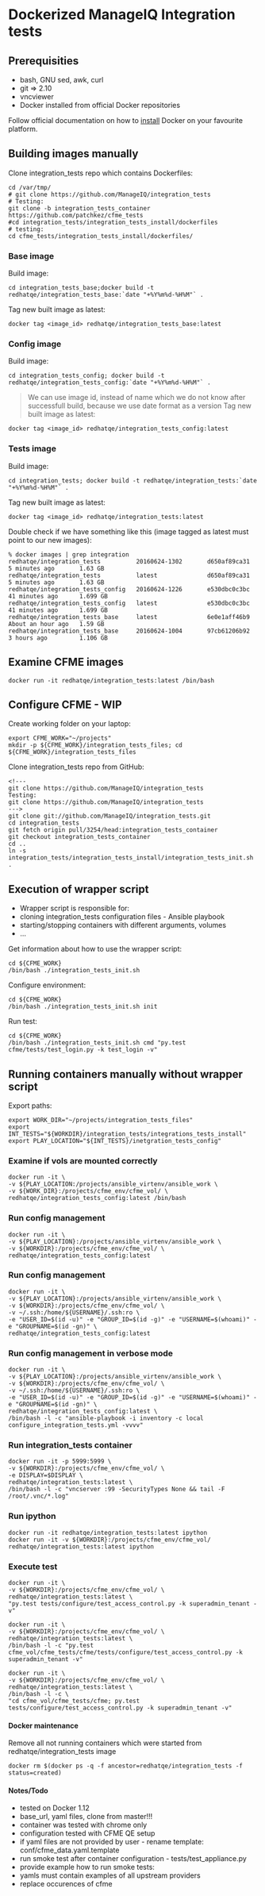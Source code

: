 # Dockerized ManageIQ Integration tests

## Prerequisities
 - bash, GNU sed, awk, curl
 - git => 2.10
 - vncviewer
 - Docker installed from official Docker repositories

Follow official documentation on how to [install](https://www.docker.com/products/overview#/install_the_platform) Docker on your favourite platform.

## Building images manually
Clone integration_tests repo which contains Dockerfiles:
```
cd /var/tmp/
# git clone https://github.com/ManageIQ/integration_tests
# Testing:
git clone -b integration_tests_container  https://github.com/patchkez/cfme_tests
#cd integration_tests/integration_tests_install/dockerfiles
# testing:
cd cfme_tests/integration_tests_install/dockerfiles/
```

### Base image
Build image:
```
cd integration_tests_base;docker build -t redhatqe/integration_tests_base:`date "+%Y%m%d-%H%M"` .
```

Tag new built image as latest:
```
docker tag <image_id> redhatqe/integration_tests_base:latest
```


### Config image
Build image:
```
cd integration_tests_config; docker build -t redhatqe/integration_tests_config:`date "+%Y%m%d-%H%M"` .
```

> We can use image id, instead of name which we do not know after successfull build, because we use date format as a version
Tag new built image as latest:
```
docker tag <image_id> redhatqe/integration_tests_config:latest
```

### Tests image
Build image:
```
cd integration_tests; docker build -t redhatqe/integration_tests:`date "+%Y%m%d-%H%M"` .
```
Tag new built image as latest:
```
docker tag <image_id> redhatqe/integration_tests:latest
```


Double check if we have something like this (image tagged as latest must point to our new images):
```
% docker images | grep integration
redhatqe/integration_tests          20160624-1302       d650af89ca31        5 minutes ago       1.63 GB
redhatqe/integration_tests          latest              d650af89ca31        5 minutes ago       1.63 GB
redhatqe/integration_tests_config   20160624-1226       e530dbc0c3bc        41 minutes ago      1.699 GB
redhatqe/integration_tests_config   latest              e530dbc0c3bc        41 minutes ago      1.699 GB
redhatqe/integration_tests_base     latest              6e0e1aff46b9        About an hour ago   1.59 GB
redhatqe/integration_tests_base     20160624-1004       97cb61206b92        3 hours ago         1.106 GB
```

## Examine CFME images
```
docker run -it redhatqe/integration_tests:latest /bin/bash
```

## Configure CFME - WIP
Create working folder on your laptop:
```
export CFME_WORK="~/projects"
mkdir -p ${CFME_WORK}/integration_tests_files; cd ${CFME_WORK}/integration_tests_files
```
Clone integration_tests repo from GitHub:
```
<!---
git clone https://github.com/ManageIQ/integration_tests
Testing:
git clone https://github.com/ManageIQ/integration_tests
--->
git clone git://github.com/ManageIQ/integration_tests.git
cd integration_tests
git fetch origin pull/3254/head:integration_tests_container
git checkout integration_tests_container
cd .. 
ln -s integration_tests/integration_tests_install/integration_tests_init.sh .

```

## Execution of wrapper script
-  Wrapper script is responsible for:
- cloning integration_tests configuration files - Ansible playbook
- starting/stopping containers with different arguments, volumes
- ...

Get information about how to use the wrapper script:
```
cd ${CFME_WORK}
/bin/bash ./integration_tests_init.sh
```
Configure environment:
```
cd ${CFME_WORK}
/bin/bash ./integration_tests_init.sh init
```
Run test:
```
cd ${CFME_WORK}
/bin/bash ./integration_tests_init.sh cmd "py.test cfme/tests/test_login.py -k test_login -v"
```



## Running containers manually without wrapper script

Export paths:
```
export WORK_DIR="~/projects/integration_tests_files"
export INT_TESTS="${WORKDIR}/integration_tests/integrations_tests_install"
export PLAY_LOCATION="${INT_TESTS}/inetgration_tests_config"
```
### Examine if vols are mounted correctly
```
docker run -it \
-v ${PLAY_LOCATION:/projects/ansible_virtenv/ansible_work \
-v ${WORK_DIR}:/projects/cfme_env/cfme_vol/ \
redhatqe/integration_tests_config:latest /bin/bash
```

### Run config management
```
docker run -it \
-v ${PLAY_LOCATION}:/projects/ansible_virtenv/ansible_work \
-v ${WORKDIR}:/projects/cfme_env/cfme_vol/ \
redhatqe/integration_tests_config:latest
```

### Run config management
```
docker run -it \
-v ${PLAY_LOCATION}:/projects/ansible_virtenv/ansible_work \
-v ${WORKDIR}:/projects/cfme_env/cfme_vol/ \
-v ~/.ssh:/home/${USERNAME}/.ssh:ro \
-e "USER_ID=$(id -u)" -e "GROUP_ID=$(id -g)" -e "USERNAME=$(whoami)" -e "GROUPNAME=$(id -gn)" \
redhatqe/integration_tests_config:latest
```

### Run config management in verbose mode
```
docker run -it \
-v ${PLAY_LOCATION}:/projects/ansible_virtenv/ansible_work \
-v ${WORKDIR}:/projects/cfme_env/cfme_vol/ \
-v ~/.ssh:/home/${USERNAME}/.ssh:ro \
-e "USER_ID=$(id -u)" -e "GROUP_ID=$(id -g)" -e "USERNAME=$(whoami)" -e "GROUPNAME=$(id -gn)" \
redhatqe/integration_tests_config:latest \
/bin/bash -l -c "ansible-playbook -i inventory -c local configure_integration_tests.yml -vvvv"
```

### Run integration_tests container
```
docker run -it -p 5999:5999 \
-v ${WORKDIR}:/projects/cfme_env/cfme_vol/ \
-e DISPLAY=$DISPLAY \
redhatqe/integration_tests:latest \
/bin/bash -l -c "vncserver :99 -SecurityTypes None && tail -F /root/.vnc/*.log"
```
### Run ipython
```
docker run -it redhatqe/integration_tests:latest ipython
docker run -it -v ${WORKDIR}:/projects/cfme_env/cfme_vol/ redhatqe/integration_tests:latest ipython
```

### Execute test
```
docker run -it \
-v ${WORKDIR}:/projects/cfme_env/cfme_vol/ \
redhatqe/integration_tests:latest \
"py.test tests/configure/test_access_control.py -k superadmin_tenant -v"
```

```
docker run -it \
-v ${WORKDIR}:/projects/cfme_env/cfme_vol/ \
redhatqe/integration_tests:latest \
/bin/bash -l -c "py.test cfme_vol/cfme_tests/cfme/tests/configure/test_access_control.py -k superadmin_tenant -v"
```

```
docker run -it \
-v ${WORKDIR}:/projects/cfme_env/cfme_vol/ \
redhatqe/integration_tests:latest \
/bin/bash -l -c \
"cd cfme_vol/cfme_tests/cfme; py.test tests/configure/test_access_control.py -k superadmin_tenant -v"
```

#### Docker maintenance
Remove all not running containers which were started from redhatqe/integration_tests image
```
docker rm $(docker ps -q -f ancestor=redhatqe/integration_tests -f status=created)
```

#### Notes/Todo
- tested on Docker 1.12
- base_url, yaml files, clone from master!!!
- container was tested with chrome only
- configuration tested with CFME QE setup
- if yaml files are not provided by user - rename template: conf/cfme_data.yaml.template
- run smoke test after container configuration - tests/test_appliance.py
- provide example how to run smoke tests:
- yamls must contain examples of all upstream providers
- replace occurences of cfme
